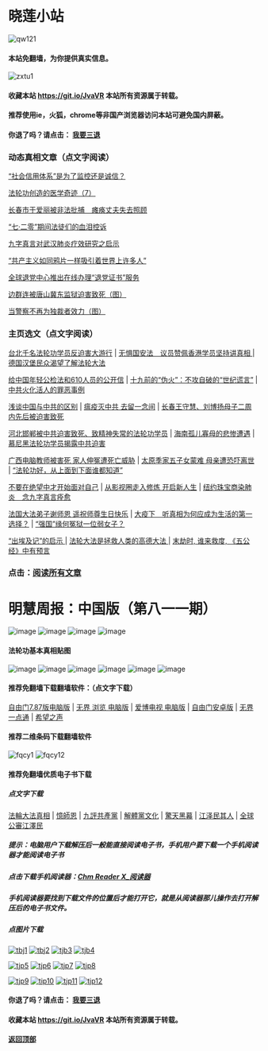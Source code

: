 # 晓莲小站

![qw121](https://user-images.githubusercontent.com/61768866/76094515-ba965380-5ffd-11ea-942f-517e4300e7d1.png)

#### 本站免翻墙，为你提供真实信息。

![zxtu1](https://user-images.githubusercontent.com/61768866/79107578-3165ff80-7da7-11ea-8582-eaff2bfec9eb.jpg)

#### 收藏本站 https://git.io/JvaVR  本站所有资源属于转载。

#### 推荐使用ie，火狐，chrome等非国产浏览器访问本站可避免国内屏蔽。

#### 你退了吗？请点击： [我要三退](https://github.com/Hongyu91/cecjy/issues/484#issue-611715749)

### 动态真相文章（点文字阅读）

[“社会信用体系”是为了监控还是诚信？](https://github.com/Hongyu91/cecjy/issues/866#issue-683343408) 

[法轮功创造的医学奇迹（7）](https://github.com/Hongyu91/cecjy/issues/867#issue-683346062)

[长春市于爱丽被非法批捕　瘫痪丈夫失去照顾](https://github.com/Hongyu91/cecjy/issues/868#issue-683347476)

[“七·二零”期间法徒们的血泪控诉](https://github.com/Hongyu91/cecjy/issues/863#issue-682489109)

[九字真言对武汉肺炎疗效研究之启示](https://github.com/Hongyu91/cecjy/issues/864#issue-682491004)

[“共产主义如同鸦片一样吸引着世界上许多人”](https://github.com/Hongyu91/cecjy/issues/865#issue-682493420)

[全球退党中心推出在线办理“退党证书”服务](https://github.com/Hongyu91/cecjy/issues/860#issue-681666190) 

[边群连被唐山冀东监狱迫害致死（图）](https://github.com/Hongyu91/cecjy/issues/861#issue-681668624)

[当警察不再为独裁者效力（图）](https://github.com/Hongyu91/cecjy/issues/862#issue-681671860)

### 主页选文（点文字阅读）

[台北千名法轮功学员反迫害大游行](https://github.com/Hongyu91/cecjy/issues/758#issue-660665584) |
[无惧国安法　议员赞佩香港学员坚持讲真相 ](https://github.com/Hongyu91/cecjy/issues/756#issue-659980458) |
[德国汉堡民众渴望了解法轮大法](https://github.com/Hongyu91/cecjy/issues/670#issue-642838184)

[给中国年轻公检法和610人员的公开信](https://github.com/Hongyu91/cecjy/issues/814#issue-673315061) |
[十九前的“伪火”：不攻自破的“世纪谎言”](https://github.com/Hongyu91/cecjy/issues/8#issue-575166952) |
[中共火化活人的罪恶事例](https://github.com/Hongyu91/cecjy/issues/7#issue-575164500)


[浅谈中国与中共的区别](https://github.com/Hongyu91/cecjy/issues/500#issue-614591098) |
 [瘟疫灭中共 去留一念间](https://github.com/Hongyu91/cecjy/issues/509#issue-615332174) |
[长春王守慧、刘博扬母子二周内先后被迫害致死](https://github.com/Hongyu91/cecjy/issues/628#issue-634294675)

[河北邯郸被中共迫害致死、致精神失常的法轮功学员](https://github.com/Hongyu91/cecjy/issues/601#issue-628231392) |
[海南孤儿寡母的悲惨遭遇](https://github.com/Hongyu91/cecjy/issues/602#issue-628235489) |
[慕尼黑法轮功学员揭露中共迫害](https://github.com/Hongyu91/cecjy/issues/600#issue-628224607)

[广西电脑教师被害死 家人伸冤遭死亡威胁](https://github.com/Hongyu91/cecjy/issues/592#issue-627116921) |
[太原季家五子女蒙难 母亲遭恐吓离世](https://github.com/Hongyu91/cecjy/issues/580#issue-624660545) |
[“法轮功好，从上面到下面谁都知道”](https://github.com/Hongyu91/cecjy/issues/584#issue-625481014)

[不要在绝望中才开始面对自己](https://github.com/Hongyu91/cecjy/issues/566#issue-623048574) |
[从影视圈走入修炼 开启新人生](https://github.com/Hongyu91/cecjy/issues/562#issue-623010215) |
[纽约珠宝商染肺炎　念九字真言痊愈](https://github.com/Hongyu91/cecjy/issues/570#issue-623810595)

[法国大法弟子谢师恩 遥祝师尊生日快乐](https://github.com/Hongyu91/cecjy/issues/543#issue-619640721) |
[大疫下　听真相为何应成为生活的第一选择？](https://github.com/Hongyu91/cecjy/issues/544#issue-619641625) |
[“强国”缘何冤狱一位弱女子？](https://github.com/Hongyu91/cecjy/issues/572#issue-623811224)

[“出埃及记”的启示 ](https://github.com/Hongyu91/cecjy/issues/631#issue-635175417) |
[法轮大法是拯救人类的高德大法 ](https://github.com/Hongyu91/cecjy/issues/523#issue-617201733) |
[末劫时, 谁来救度, 《五公经》中有预言](https://github.com/Hongyu91/cecjy/issues/524#issue-617204202)

### 点击：[阅读所有文章](https://github.com/Hongyu91/cecjy/issues)

# 明慧周报：中国版（第八一一期）

![image](https://user-images.githubusercontent.com/61768866/90862134-89e58300-e3bf-11ea-9e57-525319e2df9a.png)
![image](https://user-images.githubusercontent.com/61768866/90862163-979b0880-e3bf-11ea-9601-d3bbef755c78.png)
![image](https://user-images.githubusercontent.com/61768866/90862195-a71a5180-e3bf-11ea-89e2-7d9f29e88cfd.png)
![image](https://user-images.githubusercontent.com/61768866/90862230-b4cfd700-e3bf-11ea-8cc2-29a7151e43d8.png)

#### 法轮功基本真相贴图
 
![image](https://user-images.githubusercontent.com/61768866/75843311-d6d39e00-5e0d-11ea-97ce-91d578dc452d.png)
![image](https://user-images.githubusercontent.com/61768866/75843362-ef43b880-5e0d-11ea-8783-74f0aed401da.png)
![image](https://user-images.githubusercontent.com/61768866/75843414-0d111d80-5e0e-11ea-9db8-038a2499ce61.png)
![image](https://user-images.githubusercontent.com/61768866/75843455-2a45ec00-5e0e-11ea-9776-bc56579dba9a.png)
![image](https://user-images.githubusercontent.com/61768866/75843491-40ec4300-5e0e-11ea-8eb5-54ba558b79a8.png)
![image](https://user-images.githubusercontent.com/61768866/75843547-5c574e00-5e0e-11ea-8552-45cee240c791.png)

#### 推荐免翻墙下载翻墙软件：（点文字下载）

[自由门7.87版电脑版](https://github.com/Hongyu91/cecjy/files/4906496/fg787r.zip) |
[无界 浏览 电脑版](https://github.com/Hongyu91/cecjy/files/4312303/u1902.zip) | 
[爱博电视 电脑版](https://github.com/Hongyu91/cecjy/files/4312292/iPPOTV.zip) |
[自由门安卓版](https://github.com/Hongyu91/cecjy/files/4315538/fgma.zip) |
[无界一点通](https://github.com/Hongyu91/cecjy/files/4367851/um.zip) |
[希望之声](https://github.com/Hongyu91/cecjy/files/4496222/oHopea.zip)

#### 推荐二维条码下载翻墙软件

![fqcy1](https://user-images.githubusercontent.com/61768866/76378242-f0359680-6387-11ea-9b4b-1523e516dc17.png) 
![fqcy12](https://user-images.githubusercontent.com/61768866/76378266-fb88c200-6387-11ea-908a-6a87a1f7d387.png)

#### 推荐免翻墙优质电子书下载

##### 点文字下载

[法輪大法真相](https://github.com/Hongyu91/cecjy/files/4318121/default.zip) |
[憶師恩](https://github.com/Hongyu91/cecjy/files/4318160/default.zip) |
[九評共產黨](https://github.com/Hongyu91/cecjy/files/4318129/default.zip) |
[解體黨文化](https://github.com/Hongyu91/cecjy/files/4318136/default.zip) |
[驚天黑幕](https://github.com/Hongyu91/cecjy/files/4318143/default.zip) |
[江泽民其人](https://github.com/Hongyu91/cecjy/files/4318148/default.zip) |
[全球公審江澤民](https://github.com/Hongyu91/cecjy/files/4318152/default.zip)

##### 提示：电脑用户下载解压后一般能直接阅读电子书，手机用户要下载一个手机阅读器才能阅读电子书

##### 点击下载手机阅读器：[Chm Reader X_阅读器](https://github.com/Hongyu91/cecjy/files/4318231/Chm.Reader.X_.com.zip)

##### 手机阅读器要找到下载文件的位置后才能打开它，就是从阅读器那儿操作去打开解压后的电子书文件。

##### 点图片下载

[![tbj1](https://user-images.githubusercontent.com/61768866/76383943-722dbb80-6398-11ea-8a40-50443e8441ae.png)](https://github.com/Hongyu91/cecjy/files/4316018/default.zip)
[![tbj2](https://user-images.githubusercontent.com/61768866/76384391-a9509c80-6399-11ea-96d4-188ebc58a8df.png)](https://github.com/Hongyu91/cecjy/files/4316120/default.zip)
[![tjb3](https://user-images.githubusercontent.com/61768866/76384662-85da2180-639a-11ea-9399-38ecc02667c3.png)](https://github.com/Hongyu91/cecjy/files/4316148/default.zip)
[![tjb4](https://user-images.githubusercontent.com/61768866/76384988-76a7a380-639b-11ea-877c-5972040fa56f.png)](https://github.com/Hongyu91/cecjy/files/4316165/default.zip)

[![tjp5](https://user-images.githubusercontent.com/61768866/76385451-a3a88600-639c-11ea-9226-034e2d235c6f.png)](https://github.com/Hongyu91/cecjy/files/4316204/default.zip)
[![tjp6](https://user-images.githubusercontent.com/61768866/76385875-dbfc9400-639d-11ea-9d31-4f1e3de363f8.png)](https://github.com/Hongyu91/cecjy/files/4316214/default.zip)
[![tjp7](https://user-images.githubusercontent.com/61768866/76386619-e0c24780-639f-11ea-906f-27135a7c2a60.png)](https://github.com/Hongyu91/cecjy/files/4316271/default.zip)
[![tjp8](https://user-images.githubusercontent.com/61768866/76386876-82499900-63a0-11ea-9610-62adc3ff7b14.png)](https://github.com/Hongyu91/cecjy/files/4316280/default.zip)

[![tjp9](https://user-images.githubusercontent.com/61768866/76387603-49aabf00-63a2-11ea-82e0-9a3c777ccc03.png)](https://github.com/Hongyu91/cecjy/files/4316308/default.zip)
[![tip10](https://user-images.githubusercontent.com/61768866/76387981-fc7b1d00-63a2-11ea-8808-b97bd26ebe42.png)](https://github.com/Hongyu91/cecjy/files/4316323/default.zip)
[![tjp11](https://user-images.githubusercontent.com/61768866/76388286-bb373d00-63a3-11ea-9d08-d0616c87a5ee.png)](https://github.com/Hongyu91/cecjy/files/4316342/default.zip)
[![tjp12](https://user-images.githubusercontent.com/61768866/76388709-b030dc80-63a4-11ea-8a52-683d9a546140.png)](https://github.com/Hongyu91/cecjy/files/4316363/default.zip)

#### 你退了吗？请点击： [我要三退](https://github.com/Hongyu91/cecjy/issues/484#issue-611715749)

#### 收藏本站 https://git.io/JvaVR  本站所有资源属于转载。

#### [返回顶部](https://github.com/Hongyu91/cecjy)
